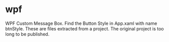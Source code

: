 # wpf
WPF Custom Message Box. Find the Button Style in App.xaml with name btnStyle. These are files extracted from a project. The original project is too long to be published.
